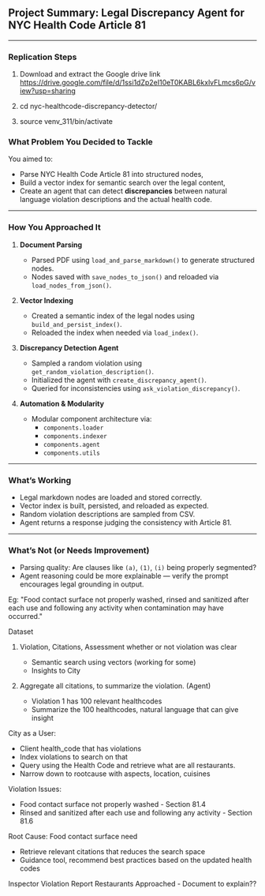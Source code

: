 ## Project Summary: Legal Discrepancy Agent for NYC Health Code Article 81

---

### Replication Steps

1. Download and extract the Google drive link https://drive.google.com/file/d/1ssi1dZp2eI10eT0KABL6kxlvFLmcs6pG/view?usp=sharing

2. cd nyc-healthcode-discrepancy-detector/

3. source venv_311/bin/activate


### What Problem You Decided to Tackle

You aimed to:
- Parse NYC Health Code Article 81 into structured nodes,
- Build a vector index for semantic search over the legal content,
- Create an agent that can detect **discrepancies** between natural language violation descriptions and the actual health code.

---

### How You Approached It

1. **Document Parsing**
   - Parsed PDF using `load_and_parse_markdown()` to generate structured nodes.
   - Nodes saved with `save_nodes_to_json()` and reloaded via `load_nodes_from_json()`.

2. **Vector Indexing**
   - Created a semantic index of the legal nodes using `build_and_persist_index()`.
   - Reloaded the index when needed via `load_index()`.

3. **Discrepancy Detection Agent**
   - Sampled a random violation using `get_random_violation_description()`.
   - Initialized the agent with `create_discrepancy_agent()`.
   - Queried for inconsistencies using `ask_violation_discrepancy()`.

4. **Automation & Modularity**
   - Modular component architecture via:
     - `components.loader`
     - `components.indexer`
     - `components.agent`
     - `components.utils`

---

### What’s Working

- Legal markdown nodes are loaded and stored correctly.
- Vector index is built, persisted, and reloaded as expected.
- Random violation descriptions are sampled from CSV.
- Agent returns a response judging the consistency with Article 81.

---

### What’s Not (or Needs Improvement)

- Parsing quality: Are clauses like `(a)`, `(1)`, `(i)` being properly segmented?
- Agent reasoning could be more explainable — verify the prompt encourages legal grounding in output.

Eg: "Food contact surface not properly washed, rinsed and sanitized after each use and following any activity when contamination may have occurred."


Dataset
1. Violation, Citations, Assessment whether or not violation was clear 
   - Semantic search using vectors (working for some)
   - Insights to City
   
2. Aggregate all citations, to summarize the violation. (Agent)
   - Violation 1 has 100 relevant healthcodes
   - Summarize the 100 healthcodes, natural language that can give insight

City as a User:
   - Client health_code that has violations
   - Index violations to search on that
   - Query using the Health Code and retrieve what are all restaurants.
   - Narrow down to rootcause with aspects, location, cuisines




Violation Issues:
- Food contact surface not properly washed - Section 81.4
- Rinsed and sanitized after each use and following any activity - Section 81.6

Root Cause:
Food contact surface need

- Retrieve relevant citations that reduces the search space 
- Guidance tool, recommend best practices based on the updated health codes


Inspector Violation Report
Restaurants Approached - Document to explain?? 